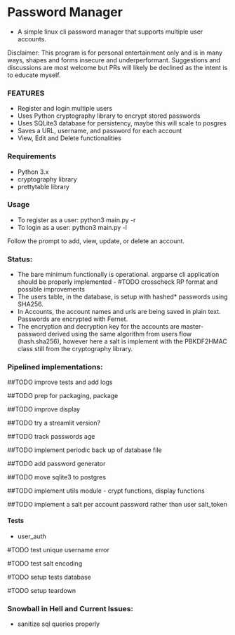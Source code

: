 # Password Manager

- A simple linux cli password manager that supports multiple user accounts.

Disclaimer: This program is for personal entertainment only and is in many ways,
shapes and forms insecure and underperformant. Suggestions and discussions are most
welcome but PRs will likely be declined as the intent is to educate myself.

### FEATURES

- Register and login multiple users
- Uses Python cryptography library to encrypt stored passwords
- Uses SQLite3 database for persistency, maybe this will scale to posgres
- Saves a URL, username, and password for each account
- View, Edit and Delete functionalities

### Requirements

- Python 3.x
- cryptography library
- prettytable library

### Usage

- To register as a user: python3 main.py -r
- To login as a user: python3 main.py -l

Follow the prompt to add, view, update, or delete an account.

### Status:

- The bare minimum functionally is operational.
argparse cli application should be properly implemented - #TODO crosscheck RP format and possible improvements
- The users table, in the database, is setup with hashed* passwords using SHA256.
- In Accounts, the account names and urls are being saved in plain text. Passwords are encrypted with Fernet.
- The encryption and decryption key for the accounts are master-password derived using the same
algorithm from users flow (hash.sha256), however here a salt is implement with the PBKDF2HMAC class still from
the cryptography library.

### Pipelined implementations:

##TODO improve tests and add logs

##TODO prep for packaging, package

##TODO improve display

##TODO try a streamlit version?

##TODO track passwords age

##TODO implement periodic back up of database file

##TODO add password generator

##TODO move sqlite3 to postgres

##TODO implement utils module - crypt functions, display functions

##TODO implement a salt per account password rather than user salt_token 

#### Tests

- user_auth

#TODO test unique username error

#TODO test salt encoding

#TODO setup tests database

#TODO setup teardown

### Snowball in Hell and Current Issues:

- sanitize sql queries properly
